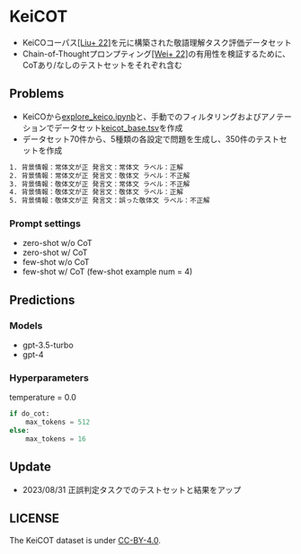 # KeiCOT
- KeiCOコーパス[[Liu+ 22]](https://github.com/Liumx2020/KeiCO-corpus)を元に構築された敬語理解タスク評価データセット
- Chain-of-Thoughtプロンプティング[[Wei+ 22]](https://arxiv.org/abs/2201.11903)の有用性を検証するために、CoTあり/なしのテストセットをそれぞれ含む

## Problems
- KeiCOから[explore_keico.ipynb](./explore_keico.ipynb)と、手動でのフィルタリングおよびアノテーションでデータセット[keicot_base.tsv](./data/keicot_base.tsv)を作成
- データセット70件から、5種類の各設定で問題を生成し、350件のテストセットを作成

```txt
1. 背景情報：常体文が正 発言文：常体文 ラベル：正解
2. 背景情報：常体文が正 発言文：敬体文 ラベル：不正解
3. 背景情報：敬体文が正 発言文：常体文 ラベル：不正解
4. 背景情報：敬体文が正 発言文：敬体文 ラベル：正解 
5. 背景情報：敬体文が正 発言文：誤った敬体文 ラベル：不正解
```

### Prompt settings
- zero-shot w/o CoT
- zero-shot w/ CoT
- few-shot w/o CoT
- few-shot w/ CoT
(few-shot example num = 4)

## Predictions
### Models
- gpt-3.5-turbo
- gpt-4
### Hyperparameters
temperature = 0.0
```python
if do_cot:
    max_tokens = 512
else:
    max_tokens = 16
```

## Update
- 2023/08/31 正誤判定タスクでのテストセットと結果をアップ

## LICENSE
The KeiCOT dataset is under [CC-BY-4.0](
https://creativecommons.org/licenses/by/4.0/deed.ja).
